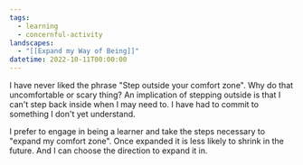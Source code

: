 ```yaml
---
tags:
  - learning
  - concernful-activity
landscapes:
  - "[[Expand my Way of Being]]"
datetime: 2022-10-11T00:00:00
---
```

I have never liked the phrase "Step outside your comfort zone". Why do that uncomfortable or scary thing? An implication of stepping outside is that I can't step back inside when I may need to. I have had to commit to something I don't yet understand.

I prefer to engage in being a learner and take the steps necessary to "expand my comfort zone". Once expanded it is less likely to shrink in the future. And I can choose the direction to expand it in.
